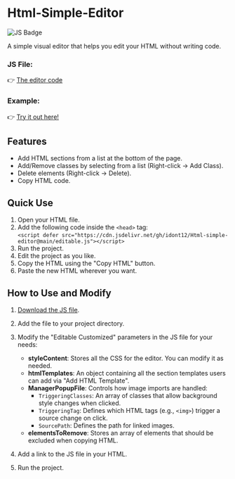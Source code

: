 # Html-Simple-Editor

![JS Badge](https://img.shields.io/badge/JS-code-orange?logo=javascript&logoColor=white)

A simple visual editor that helps you edit your HTML without writing code.

### JS File:
👉 [The editor code](https://github.com/idont12/Html-simple-editor/blob/main/editable.js)

### Example:
👉 [Try it out here!](https://idont12.github.io/Html-simple-editor/Example)

## Features

- Add HTML sections from a list at the bottom of the page.
- Add/Remove classes by selecting from a list (Right-click → Add Class).
- Delete elements (Right-click → Delete).
- Copy HTML code.

## Quick Use

1. Open your HTML file.
2. Add the following code inside the `<head>` tag:  
   `<script defer src="https://cdn.jsdelivr.net/gh/idont12/Html-simple-editor@main/editable.js"></script>`
3. Run the project.
4. Edit the project as you like.
5. Copy the HTML using the "Copy HTML" button.
6. Paste the new HTML wherever you want.

## How to Use and Modify

1. [Download the JS file](https://github.com/idont12/Html-simple-editor/blob/main/editable.js).
2. Add the file to your project directory.
3. Modify the "Editable Customized" parameters in the JS file for your needs:
   - **styleContent**: Stores all the CSS for the editor. You can modify it as needed.
   - **htmlTemplates**: An object containing all the section templates users can add via "Add HTML Template".
   - **ManagerPopupFile**: Controls how image imports are handled:
     - `TriggeringClasses`: An array of classes that allow background style changes when clicked.
     - `TriggeringTag`: Defines which HTML tags (e.g., `<img>`) trigger a source change on click.
     - `SourcePath`: Defines the path for linked images.
   - **elementsToRemove**: Stores an array of elements that should be excluded when copying HTML.

4. Add a link to the JS file in your HTML.
5. Run the project.
